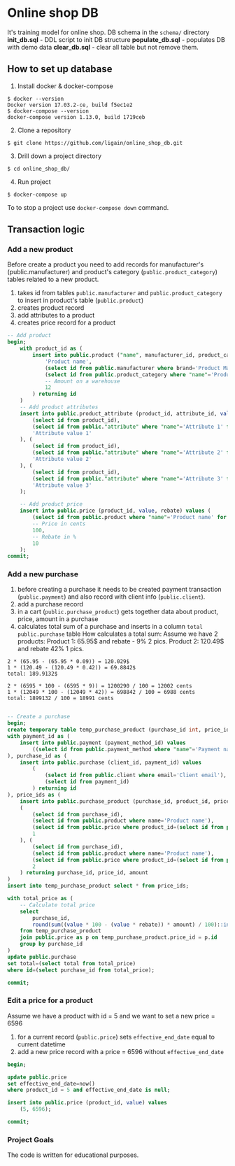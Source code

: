 
# Online shop DB

It's training model for online shop.
DB schema in the `schema/` directory
**init_db.sql** - DDL script to init DB structure
**populate_db.sql** - populates DB with demo data
**clear_db.sql** - clear all table but not remove them.

## How to set up database
1) Install docker & docker-compose
```
$ docker --version
Docker version 17.03.2-ce, build f5ec1e2
$ docker-compose --version
docker-compose version 1.13.0, build 1719ceb
```
2) Clone a repository
```
$ git clone https://github.com/ligain/online_shop_db.git
```
3) Drill down a project directory
```
$ cd online_shop_db/
```
4) Run project
```
$ docker-compose up
```
To to stop a project use `docker-compose down` command.

## Transaction logic
### Add a new product
Before create a product you need to add records for manufacturer's (public.manufacturer) and product's category (`public.product_category`) tables related to a new product.

1) takes id from tables `public.manufacturer` and `public.product_category` to insert in product's table (`public.product`)
2) creates product record
3) add attributes to a product
4) creates price record for a product
```sql
-- Add product
begin;
    with product_id as (
        insert into public.product ("name", manufacturer_id, product_category_id, amount) values (
            'Product name',
            (select id from public.manufacturer where brand='Product Manufacturer' for update),
            (select id from public.product_category where "name"='Product category name' for update),
            -- Amount on a warehouse
            12
        ) returning id
    )
    -- Add product attributes
    insert into public.product_attribute (product_id, attribute_id, value) values (
        (select id from product_id),
        (select id from public."attribute" where "name"='Attribute 1' for update),
        'Attribute value 1'
    ), (
        (select id from product_id),
        (select id from public."attribute" where "name"='Attribute 2' for update),
        'Attribute value 2'
    ), (
        (select id from product_id),
        (select id from public."attribute" where "name"='Attribute 3' for update),
        'Attribute value 3'
    );

    -- Add product price
    insert into public.price (product_id, value, rebate) values (
        (select id from public.product where "name"='Product name' for update),
        -- Price in cents
        100,
        -- Rebate in %
        10
    );
commit;
```

### Add a new purchase
1) before creating a purchase it needs to be created payment transaction (`public.payment`) and also record with client info (`public.client`).
2) add a purchase record 
3) in a cart  (`public.purchase_product`) gets together data about product, price, amount in a purchase
4) calculates total sum of a purchase and inserts in a column `total` `public.purchase` table
How calculates a total sum:
Assume we have 2 products:
Product 1: 65.95$ and rebate - 9% 2 pics.
Product 2: 120.49$ and rebate 42% 1 pics.
```
2 * (65.95 - (65.95 * 0.09)) = 120.029$
1 * (120.49 - (120.49 * 0.42)) = 69.8842$
total: 189.9132$

2 * (6595 * 100 - (6595 * 9)) = 1200290 / 100 = 12002 cents
1 * (12049 * 100 - (12049 * 42)) = 698842 / 100 = 6988 cents
total: 1899132 / 100 = 18991 cents
```

```sql

-- Create a purchase
begin;
create temporary table temp_purchase_product (purchase_id int, price_id int, amount int) on commit drop;
with payment_id as (
    insert into public.payment (payment_method_id) values 
        ((select id from public.payment_method where "name"='Payment name')) returning id
), purchase_id as (
    insert into public.purchase (client_id, payment_id) values
        (
            (select id from public.client where email='Client email'),
            (select id from payment_id)
        ) returning id
), price_ids as (
    insert into public.purchase_product (purchase_id, product_id, price_id, amount) values
    (
        (select id from purchase_id),
        (select id from public.product where name='Product name'),
        (select id from public.price where product_id=(select id from public.product where name='Product name')),
        1
    ), (
        (select id from purchase_id),
        (select id from public.product where name='Product name'),
        (select id from public.price where product_id=(select id from public.product where name='Product name')),
        2
    ) returning purchase_id, price_id, amount
)
insert into temp_purchase_product select * from price_ids;

with total_price as (
    -- Calculate total price
    select 
        purchase_id, 
        round(sum((value * 100 - (value * rebate)) * amount) / 100)::int as total
    from temp_purchase_product 
    join public.price as p on temp_purchase_product.price_id = p.id 
    group by purchase_id
)
update public.purchase
set total=(select total from total_price)
where id=(select purchase_id from total_price);

commit;
```

### Edit a price for a product
Assume we have a product with id = 5 and we want to set a new price = 6596
1) for a current record (`public.price`) sets `effective_end_date` equal to current datetime
2) add a new price record with a price = 6596 without `effective_end_date`

```sql
begin;

update public.price 
set effective_end_date=now()
where product_id = 5 and effective_end_date is null;

insert into public.price (product_id, value) values
    (5, 6596);

commit;
```

### Project Goals
The code is written for educational purposes.
